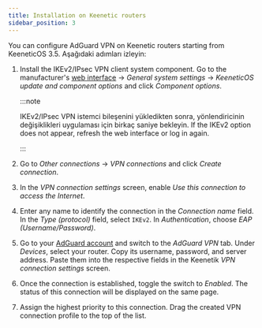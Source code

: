 ```yaml
---
title: Installation on Keenetic routers
sidebar_position: 3
---
```


You can configure AdGuard VPN on Keenetic routers starting from KeeneticOS 3.5. Aşağıdaki adımları izleyin:

1. Install the IKEv2/IPsec VPN client system component. Go to the manufacturer's [web interface](https://help.keenetic.com/hc/en-us/articles/360001923020-Web-interface) → _General system settings_ → _KeeneticOS update and component options_ and click _Component options_.

   :::note

   IKEv2/IPsec VPN istemci bileşenini yükledikten sonra, yönlendiricinin değişiklikleri uygulaması için birkaç saniye bekleyin. If the IKEv2 option does not appear, refresh the web interface or log in again.

   :::

2. Go to _Other connections_ → _VPN connections_ and click _Create connection_.

3. In the _VPN connection settings_ screen, enable _Use this connection to access the Internet_.

4. Enter any name to identify the connection in the _Connection name_ field. In the _Type (protocol)_ field, select `IKEv2`. In _Authentication_, choose _EAP (Username/Password)_.

5. Go to your [AdGuard account](https://adguardaccount.com/account/product/vpn) and switch to the _AdGuard VPN_ tab. Under _Devices_, select your router. Copy its username, password, and server address. Paste them into the respective fields in the Keenetik _VPN connection settings_ screen.

6. Once the connection is established, toggle the switch to _Enabled_. The status of this connection will be displayed on the same page.

7. Assign the highest priority to this connection. Drag the created VPN connection profile to the top of the list.
